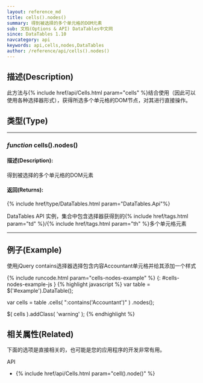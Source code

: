 ```yaml
---
layout: reference_md
title: cells().nodes()
summary: 得到被选择的多个单元格的DOM元素
sub: 文档(Options & API) DataTables中文网
since: DataTables 1.10
navcategory: api
keywords: api,cells,nodes,DataTables
author: /reference/api/cells().nodes()
---
```


## 描述(Description)

此方法与{% include href/api/Cells.html param="cells" %}结合使用（因此可以使用各种选择器形式），获得所选多个单元格的DOM节点，对其进行直接操作。

## 类型(Type)


---

### _function_ **cells().nodes()**

#### 描述(Description):
得到被选择的多个单元格的DOM元素


#### 返回(Returns):
{% include href/type/DataTables.html param="DataTables.Api"%}

DataTables API 实例，集合中包含选择器获得到的{% include href/tags.html param="td" %}/{% include href/tags.html param="th" %}多个单元格元素


--- 
    
## 例子(Example)

使用jQuery contains选择器选择包含内容Accountant单元格并给其添加一个样式

{% include runcode.html param="cells-nodes-example" %}
{: #cells-nodes-example-js }
{% highlight javascript %}
var table = $('#example').DataTable();
 
var cells = table
    .cells( ":contains('Accountant')" )
    .nodes();
 
$( cells ).addClass( 'warning' );
{% endhighlight %}



## 相关属性(Related)
下面的选项是直接相关的，也可能是您的应用程序的开发非常有用。

API

- {% include href/api/Cells.html param="cell().node()" %}

